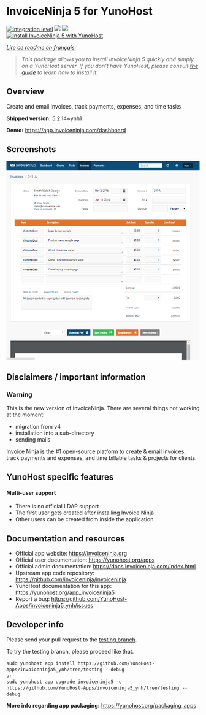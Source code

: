 <!--
N.B.: This README was automatically generated by https://github.com/YunoHost/apps/tree/master/tools/README-generator
It shall NOT be edited by hand.
-->

# InvoiceNinja 5 for YunoHost

[![Integration level](https://dash.yunohost.org/integration/invoiceninja5.svg)](https://dash.yunohost.org/appci/app/invoiceninja5) ![](https://ci-apps.yunohost.org/ci/badges/invoiceninja5.status.svg) ![](https://ci-apps.yunohost.org/ci/badges/invoiceninja5.maintain.svg)  
[![Install InvoiceNinja 5 with YunoHost](https://install-app.yunohost.org/install-with-yunohost.svg)](https://install-app.yunohost.org/?app=invoiceninja5)

*[Lire ce readme en français.](./README_fr.md)*

> *This package allows you to install InvoiceNinja 5 quickly and simply on a YunoHost server.
If you don't have YunoHost, please consult [the guide](https://yunohost.org/#/install) to learn how to install it.*

## Overview

Create and email invoices, track payments, expenses, and time tasks

**Shipped version:** 5.2.14~ynh1

**Demo:** https://app.invoiceninja.com/dashboard

## Screenshots

![](./doc/screenshots/Create-Invoices-in-Seconds.png)

## Disclaimers / important information

### Warning

This is the new version of InvoiceNinja. There are several things not working at the moment:

* migration from v4
* installation into a sub-directory
* sending mails

Invoice Ninja is the #1 open-source platform to create & email invoices, track payments and expenses, and time billable tasks & projects for clients.

## YunoHost specific features

#### Multi-user support

* There is no official LDAP support
* The first user gets created after installing Invoice Ninja
* Other users can be created from inside the application

## Documentation and resources

* Official app website: https://invoiceninja.org
* Official user documentation: https://yunohost.org/apps
* Official admin documentation: https://docs.invoiceninja.com/index.html
* Upstream app code repository: https://github.com/invoiceninja/invoiceninja
* YunoHost documentation for this app: https://yunohost.org/app_invoiceninja5
* Report a bug: https://github.com/YunoHost-Apps/invoiceninja5_ynh/issues

## Developer info

Please send your pull request to the [testing branch](https://github.com/YunoHost-Apps/invoiceninja5_ynh/tree/testing).

To try the testing branch, please proceed like that.
```
sudo yunohost app install https://github.com/YunoHost-Apps/invoiceninja5_ynh/tree/testing --debug
or
sudo yunohost app upgrade invoiceninja5 -u https://github.com/YunoHost-Apps/invoiceninja5_ynh/tree/testing --debug
```

**More info regarding app packaging:** https://yunohost.org/packaging_apps